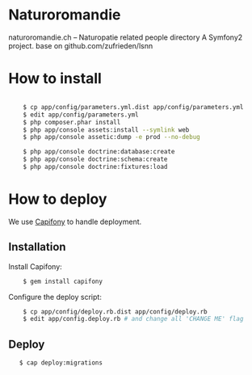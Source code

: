 Naturoromandie
==============

naturoromandie.ch – Naturopatie related people directory 
A Symfony2 project. base on github.com/zufrieden/lsnn

How to install
==============


```bash

    $ cp app/config/parameters.yml.dist app/config/parameters.yml
    $ edit app/config/parameters.yml
    $ php composer.phar install
    $ php app/console assets:install --symlink web
    $ php app/console assetic:dump -e prod --no-debug

    $ php app/console doctrine:database:create
    $ php app/console doctrine:schema:create
    $ php app/console doctrine:fixtures:load

```


How to deploy
=============
We use [Capifony](http://capifony.org/) to handle deployment.

Installation
------------
Install Capifony:
```bash
    $ gem install capifony
```

Configure the deploy script:
```bash
    $ cp app/config/deploy.rb.dist app/config/deploy.rb
    $ edit app/config.deploy.rb # and change all 'CHANGE ME' flag
```

Deploy
------

```bash
   $ cap deploy:migrations
```